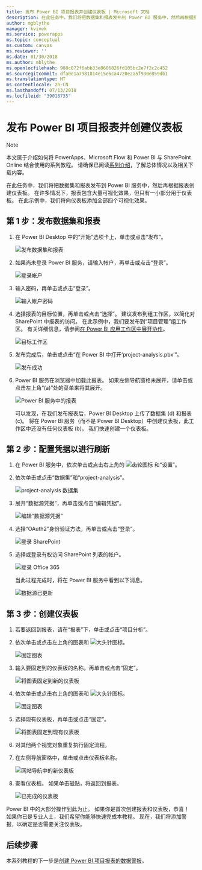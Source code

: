 ```yaml
---
title: 发布 Power BI 项目报表并创建仪表板 | Microsoft 文档
description: 在此任务中，我们将把数据集和报表发布到 Power BI 服务中，然后再根据报表创建仪表板。
author: mgblythe
manager: kvivek
ms.service: powerapps
ms.topic: conceptual
ms.custom: canvas
ms.reviewer: ''
ms.date: 01/30/2018
ms.author: mblythe
ms.openlocfilehash: 988c072f6abb33e8606826fd105bc2e7f2c2c452
ms.sourcegitcommit: dfa0e1a7981814e15e6ca4720e2a5f930e859db1
ms.translationtype: HT
ms.contentlocale: zh-CN
ms.lasthandoff: 07/13/2018
ms.locfileid: "39018735"
---
```

# <a name="publish-the-power-bi-project-report-and-create-a-dashboard"></a>发布 Power BI 项目报表并创建仪表板
> [!NOTE]
> 本文属于介绍如何将 PowerApps、Microsoft Flow 和 Power BI 与 SharePoint Online 结合使用的系列教程。 请确保已阅读[系列介绍](sharepoint-scenario-intro.md)，了解总体情况以及相关下载内容。

在此任务中，我们将把数据集和报表发布到 Power BI 服务中，然后再根据报表创建仪表板。 在许多情况下，报表包含大量可视化效果，但只有一小部分用于仪表板。 在此示例中，我们将向仪表板添加全部四个可视化效果。

## <a name="step-1-publish-the-dataset-and-report"></a>第 1 步：发布数据集和报表
1. 在 Power BI Desktop 中的“开始”选项卡上，单击或点击“发布”。
   
    ![发布数据集和报表](./media/sharepoint-scenario-publish-report/06-01-01-publish.png)
2. 如果尚未登录 Power BI 服务，请输入帐户，再单击或点击“登录”。
   
    ![登录帐户](./media/sharepoint-scenario-publish-report/06-01-02-account.png)
3. 输入密码，再单击或点击“登录”。
   
    ![输入帐户密码](./media/sharepoint-scenario-publish-report/06-01-03-password.png)
4. 选择报表的目标位置，再单击或点击“选择”。 建议发布到组工作区，以简化对 SharePoint 中报表的访问。 在此示例中，我们要发布到“项目管理”组工作区。 有关详细信息，请参阅[在 Power BI 应用工作区中展开协作](https://docs.microsoft.com/power-bi/service-collaborate-power-bi-workspace)。
   
    ![目标工作区](./media/sharepoint-scenario-publish-report/06-01-04-workspace.png)
5. 发布完成后，单击或点击“在 Power BI 中打开‘project-analysis.pbx’”。
   
    ![发布成功](./media/sharepoint-scenario-publish-report/06-01-05-open-report.png)
6. Power BI 服务在浏览器中加载此报表。 如果左侧导航窗格未展开，请单击或点击左上角“(a)”处的菜单来将其展开。
   
    ![Power BI 服务中的报表](./media/sharepoint-scenario-publish-report/06-01-06-service-report.png)
   
    可以发现，在我们发布报表后，Power BI Desktop 上传了数据集 (d) 和报表 (c)。 将在 Power BI 服务（而不是 Power BI Desktop）中创建仪表板，此工作区中还没有任何仪表板 (b)。 我们快速创建一个仪表板。

## <a name="step-2-configure-credentials-for-refresh"></a>第 2 步：配置凭据以进行刷新
1. 在 Power BI 服务中，依次单击或点击右上角的 ![齿轮图标](./media/sharepoint-scenario-publish-report/icon-gear.png) 和“设置”。
2. 依次单击或点击“数据集”和“project-analysis”。
   
    ![project-analysis 数据集](./media/sharepoint-scenario-publish-report/06-01-07-dataset.png)
3. 展开“数据源凭据”，再单击或点击“编辑凭据”。
   
    ![编辑“数据源凭据”](./media/sharepoint-scenario-publish-report/06-01-08-credentials.png)
4. 选择“OAuth2”身份验证方法，再单击或点击“登录”。
   
    ![登录 SharePoint](./media/sharepoint-scenario-publish-report/06-01-09-sign-in.png)
5. 选择或登录有权访问 SharePoint 列表的帐户。
   
    ![登录 Office 365](./media/sharepoint-scenario-publish-report/06-01-10-account.png)
   
    当此过程完成时，将在 Power BI 服务中看到以下消息。
   
    ![数据源已更新](./media/sharepoint-scenario-publish-report/06-01-11-updated.png)

## <a name="step-3-create-a-dashboard"></a>第 3 步：创建仪表板

1. 若要返回到报表，请在“报表”下，单击或点击“项目分析”。

1. 依次单击或点击左上角的图表和 ![大头针图标](./media/sharepoint-scenario-publish-report/icon-pin.png)。
   
    ![固定图表](./media/sharepoint-scenario-publish-report/06-01-12-pin-projected.png)
2. 输入要固定到的仪表板的名称，再单击或点击“固定”。
   
    ![将图表固定到新的仪表板](./media/sharepoint-scenario-publish-report/06-01-13-pin-new.png)
3. 依次单击或点击右上角的图表和 ![大头针图标](./media/sharepoint-scenario-publish-report/icon-pin.png)。
   
    ![固定图表](./media/sharepoint-scenario-publish-report/06-01-14-pin-variance.png)
4. 选择现有仪表板，再单击或点击“固定”。
   
    ![将图表固定到现有仪表板](./media/sharepoint-scenario-publish-report/06-01-15-pin-existing.png)

5. 对其他两个视觉对象重复执行固定流程。

6. 在左侧导航窗格中，单击或点击仪表板名称。
   
    ![网站导航中的新仪表板](./media/sharepoint-scenario-publish-report/06-01-16-dashboard-menu.png)

7. 查看仪表板。 如果单击磁贴，将返回到报表。
   
    ![已完成的仪表板](./media/sharepoint-scenario-publish-report/06-01-17-dashboard-completed.png)

Power BI 中的大部分操作到此为止。 如果你是首次创建报表和仪表板，恭喜！ 如果你已是专业人士，我们希望你能够快速完成本教程。 现在，我们将添加警报，以确定是否需要关注仪表板。

## <a name="next-steps"></a>后续步骤
本系列教程的下一步是[创建 Power BI 项目报表的数据警报](sharepoint-scenario-alerts-flow.md)。

